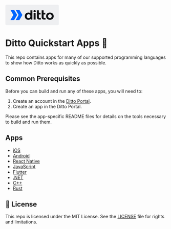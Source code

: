 <div>

<svg width="167" height="64" viewBox="0 0 167 64" fill="none" xmlns="http://www.w3.org/2000/svg">
<rect width="167" height="64" rx="4" fill="#EEEFF1"/>
<g clip-path="url(#clip0_2_20)">
<path d="M139.128 47.2381C131.943 47.2381 127.255 42.6754 127.255 35.8096C127.255 28.9437 131.943 24.381 139.128 24.381C146.312 24.381 151 28.9437 151 35.8096C151 42.7189 146.312 47.2381 139.128 47.2381ZM139.128 41.9048C142.383 41.9048 144.872 39.5901 144.872 35.8096C144.872 32.029 142.239 29.7143 139.128 29.7143C136.016 29.7143 133.383 32.029 133.383 35.8096C133.383 39.5901 135.872 41.9048 139.128 41.9048Z" fill="#0E1012"/>
<path d="M98.5319 39.2726V17.5238H104.66V25.1429H110.021V30.4762H104.66L104.652 38.5277C104.652 40.1048 104.694 41.1429 106.28 41.1429H110.787V46.4762H106.065C101.749 46.4762 98.5319 43.5661 98.5319 39.2726Z" fill="#0E1012"/>
<path d="M113.372 39.2726V17.5238H119.5V25.1429H124.862V30.4762H119.5L119.492 38.5277C119.492 40.1048 119.534 41.1429 121.12 41.1429H125.628V46.4762H120.906C116.589 46.4762 113.372 43.5661 113.372 39.2726Z" fill="#0E1012"/>
<path d="M78.2456 17.5238H84.3617V46.4762H79V44.0477C77.5026 45.9752 75.3656 47.2381 72.1063 47.2381C66.0286 47.2819 60.617 42.9504 60.617 35.8096C60.617 28.8438 65.5958 24.381 72.1063 24.381C74.4042 24.381 76.9414 25.0952 78.234 26.7143L78.2456 17.5238ZM72.5851 41.9048C75.9763 41.9048 78.234 39.621 78.234 35.8096C78.234 31.9543 75.7926 29.7143 72.8244 29.7143C69.4331 29.7143 66.7447 31.9543 66.7447 35.8096C66.7447 39.6648 69.1938 41.9048 72.5851 41.9048Z" fill="#0E1012"/>
<path d="M94.5107 25.9048H88.383V46.4762H94.5107V25.9048Z" fill="#0E1012"/>
<path d="M91.4685 16.7619C93.468 16.7619 94.9893 18.1851 94.9893 20.1689C94.9893 22.1527 93.468 23.619 91.4685 23.619C89.4255 23.619 87.9042 22.1527 87.9042 20.1689C87.9042 18.1851 89.4255 16.7619 91.4685 16.7619Z" fill="#0E1012"/>
<path d="M43.9415 16.189L52.7491 31.2302C53.0275 31.7057 53.0268 32.2939 52.7473 32.7688L43.8939 47.8117C43.8253 47.9283 43.6998 48 43.564 48H32.8265C32.5328 48 32.3488 47.684 32.4944 47.4301L40.9115 32.756C41.1802 32.2875 41.1802 31.7124 40.9115 31.244L32.4944 16.57C32.3487 16.316 32.5328 16 32.8265 16H43.6112C43.7472 16 43.873 16.072 43.9415 16.189Z" fill="#0066FF"/>
<path d="M27.4981 16.189L36.3056 31.2302C36.5841 31.7057 36.5835 32.2939 36.3038 32.7688L27.4504 47.8117C27.3818 47.9283 27.2562 48 27.1205 48H16.383C16.0894 48 15.9053 47.684 16.051 47.4301L24.4681 32.756C24.7368 32.2875 24.7368 31.7124 24.4681 31.244L16.0509 16.57C15.9053 16.316 16.0894 16 16.383 16H27.1678C27.3038 16 27.4296 16.072 27.4981 16.189Z" fill="#0066FF"/>
</g>
<defs>
<clipPath id="clip0_2_20">
<rect width="135" height="32" fill="white" transform="translate(16 16)"/>
</clipPath>
</defs>
</svg>

</div>

# Ditto Quickstart Apps 🚀

This repo contains apps for many of our supported programming languages to show
how Ditto works as quickly as possible.

## Common Prerequisites

Before you can build and run any of these apps, you will need to:

1. Create an account in the [Ditto Portal](https://portal.ditto.live/).
1. Create an app in the Ditto Portal.

Please see the app-specific README files for details on the tools necessary to
build and run them.

## Apps

- [iOS](ios/#readme)
- [Android](android/#readme)
- [React Native](react-native/#readme)
- [JavaScript](javascript/#readme)
- [Flutter](flutter/#readme)
- [.NET](dotnet/#readme)
- [C++](cpp/#readme)
- [Rust](rust/#readme)

## 📄 License

This repo is licensed under the MIT License. See the [LICENSE](LICENSE) file for
rights and limitations.
